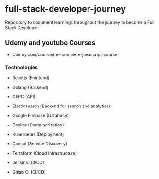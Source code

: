 # full-stack-developer-journey

Repository to document learnings throughout the journey to become a Full Stack Developer

## Udemy and youtube Courses

- Udemy.com/course/the-complete-javascript-course

### Technologies

- Reactjs (Frontend)

- Golang (Backend)

- GRPC (API)

- Elasticsearch (Backend for search and analytics)

- Google Firebase (Database)

- Docker (Containerization)

- Kubernetes (Deployment)

- Consul (Service Discovery)

- Terraform (Cloud Infrastructure)

- Jenkins (CI/CD)

- Gitlab CI (CI/CD)
